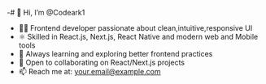 -# 👋 Hi, I’m @Codeark1

- 👨‍💻 Frontend developer passionate about clean,intuitive,responsive UI
- ⚛️ Skilled in React.js, Next.js, React Native and modern web and Mobile tools
- 🚀 Always learning and exploring better frontend practices
- 🤝 Open to collaborating on React/Next.js projects
- 📫 Reach me at: your.email@example.com


<!---
Codeark1/Codeark1 is a ✨ special ✨ repository because its `README.md` (this file) appears on your GitHub profile.
You can click the Preview link to take a look at your changes.
--->
